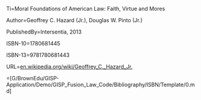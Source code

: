Ti=Moral Foundations of American Law: Faith, Virtue and Mores

Author=Geoffrey C. Hazard (Jr.), Douglas W. Pinto (Jr.)

PublishedBy=Intersentia, 2013

ISBN-10=1780681445

ISBN-13=9781780681443

URL=<a href="https://en.wikipedia.org/wiki/Geoffrey_C._Hazard_Jr.">en.wikipedia.org/wiki/Geoffrey_C._Hazard_Jr.</a>


=[G/BrownEdu/GISP-Application/Demo/GISP_Fusion_Law_Code/Bibliography/ISBN/Template/0.md]

